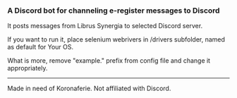 ### A Discord bot for channeling e-register messages to Discord

It posts messages from Librus Synergia to selected Discord server.

If you want to run it, place selenium webrivers in /drivers subfolder, named as default for Your OS.

What is more, remove "example." prefix from config file and change it appropriately.

---

Made in need of Koronaferie.
Not affiliated with Discord.
